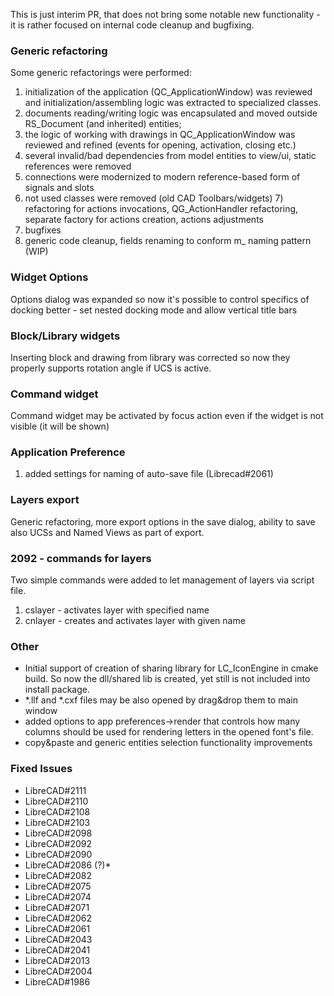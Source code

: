 This is just interim PR, that does not bring some notable new functionality - it is rather focused on internal code cleanup and bugfixing. 

### Generic refactoring

Some generic refactorings were performed: 

1) initialization of the application (QC_ApplicationWindow) was reviewed and initialization/assembling logic was extracted to specialized classes. 
2) documents reading/writing logic was encapsulated and moved outside RS_Document (and inherited) entities;
3) the logic of working with drawings in QC_ApplicationWindow was reviewed and refined (events for opening, activation, closing etc.)
4) several invalid/bad dependencies from model entities to view/ui, static references were removed
5) connections were modernized to modern reference-based form of signals and slots
6) not used classes were removed (old CAD Toolbars/widgets)
   7) refactoring for actions invocations,  QG_ActionHandler refactoring, separate factory for actions creation, actions adjustments 
8) bugfixes
9) generic code cleanup, fields renaming to conform m_ naming pattern (WIP)


### Widget Options
Options dialog was expanded so now it's possible to control specifics of docking better - set nested docking mode and allow vertical title bars

### Block/Library widgets
Inserting block and drawing from library was corrected so now they properly supports rotation angle if UCS is active.

### Command widget
Command widget may be activated by focus action even if the widget is not visible (it will be shown)

### Application Preference
1) added settings for naming of auto-save file (Librecad#2061)

### Layers export
Generic refactoring, more export options in the save dialog, ability to save also UCSs and Named Views as part of export. 

### 2092 - commands for layers
Two simple commands were added to let management of layers via script file. 

1) cslayer - activates layer with specified name
2) cnlayer - creates and activates layer with given name

### Other 

* Initial support of creation of sharing library for LC_IconEngine in cmake build. So now the dll/shared lib is created, yet still is not included into install package. 
* *.llf and *.cxf files may be also opened by drag&drop them to main window
* added options to app preferences->render  that controls how many columns should be used for rendering letters in the opened font's file.
* copy&paste and generic entities selection functionality improvements

### Fixed Issues
* LibreCAD#2111
* LibreCAD#2110
* LibreCAD#2108
* LibreCAD#2103
* LibreCAD#2098
* LibreCAD#2092
* LibreCAD#2090
* LibreCAD#2086 (?)* 
* LibreCAD#2082
* LibreCAD#2075
* LibreCAD#2074
* LibreCAD#2071
* LibreCAD#2062
* LibreCAD#2061
* LibreCAD#2043
* LibreCAD#2041
* LibreCAD#2013
* LibreCAD#2004
* LibreCAD#1986

